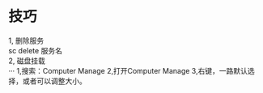 # 技巧
1, 删除服务  
sc delete  服务名  
2, 磁盘挂载  
···
1,搜索：Computer Manage 
2,打开Computer Manage
3,右键，一路默认选择，或者可以调整大小。
```